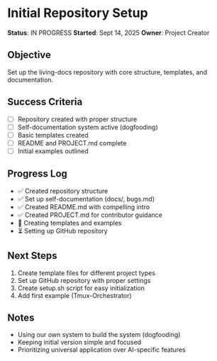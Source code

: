 # Initial Repository Setup

**Status**: IN PROGRESS
**Started**: Sept 14, 2025
**Owner**: Project Creator

## Objective
Set up the living-docs repository with core structure, templates, and documentation.

## Success Criteria
- [ ] Repository created with proper structure
- [ ] Self-documentation system active (dogfooding)
- [ ] Basic templates created
- [ ] README and PROJECT.md complete
- [ ] Initial examples outlined

## Progress Log
- ✅ Created repository structure
- ✅ Set up self-documentation (docs/, bugs.md)
- ✅ Created README.md with compelling intro
- ✅ Created PROJECT.md for contributor guidance
- 🔄 Creating templates and examples
- ⏳ Setting up GitHub repository

## Next Steps
1. Create template files for different project types
2. Set up GitHub repository with proper settings
3. Create setup.sh script for easy initialization
4. Add first example (Tmux-Orchestrator)

## Notes
- Using our own system to build the system (dogfooding)
- Keeping initial version simple and focused
- Prioritizing universal application over AI-specific features